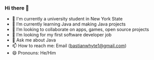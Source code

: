 ### Hi there 👋


- 🔭 I'm currently a university student in New York State
- 🌱 I’m currently learning Java and making Java projects 
- 👯 I’m looking to collaborate on apps, games, open source projects
- 🤔 I’m looking for my first software developer job
- 💬 Ask me about Java
- 📫 How to reach me: Email (bastianwhyte1@gmail.com)
- 😄 Pronouns: He/Him
